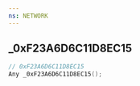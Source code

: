 ```yaml
---
ns: NETWORK
---
```

## _0xF23A6D6C11D8EC15

```c
// 0xF23A6D6C11D8EC15
Any _0xF23A6D6C11D8EC15();
```

